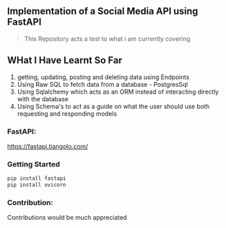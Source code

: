 ## Implementation of a Social Media API using FastAPI

> This Repository acts a test to what i am currently covering

## WHat I Have Learnt So Far
1. getting, updating, posting and deleting data using Endpoints
2. Using Raw SQL to fetch data from a database - PostgresSql
3. Using Sqlalchemy which acts as an ORM instead of interacting directly with the database
4. Using Schema's to act as a guide on what the user should use both requesting and responding models

### FastAPI:
https://fastapi.tiangolo.com/

### Getting Started
```python
pip install fastapi
pip install uvicorn
```

### Contribution:
Contributions would be much appreciated